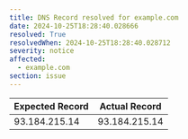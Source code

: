 ```yaml
---
title: DNS Record resolved for example.com
date: 2024-10-25T18:28:40.028666
resolved: True
resolvedWhen: 2024-10-25T18:28:40.028712
severity: notice
affected:
  - example.com
section: issue
---
```


| Expected Record  | Actual Record  |
|------------------|----------------|
| 93.184.215.14 | 93.184.215.14 |
